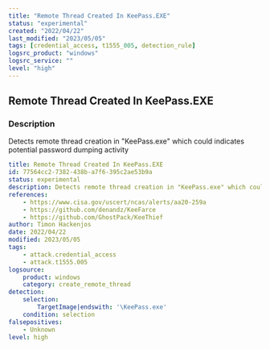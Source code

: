 ```yaml
---
title: "Remote Thread Created In KeePass.EXE"
status: "experimental"
created: "2022/04/22"
last_modified: "2023/05/05"
tags: [credential_access, t1555_005, detection_rule]
logsrc_product: "windows"
logsrc_service: ""
level: "high"
---
```


## Remote Thread Created In KeePass.EXE

### Description

Detects remote thread creation in "KeePass.exe" which could indicates potential password dumping activity

```yml
title: Remote Thread Created In KeePass.EXE
id: 77564cc2-7382-438b-a7f6-395c2ae53b9a
status: experimental
description: Detects remote thread creation in "KeePass.exe" which could indicates potential password dumping activity
references:
    - https://www.cisa.gov/uscert/ncas/alerts/aa20-259a
    - https://github.com/denandz/KeeFarce
    - https://github.com/GhostPack/KeeThief
author: Timon Hackenjos
date: 2022/04/22
modified: 2023/05/05
tags:
    - attack.credential_access
    - attack.t1555.005
logsource:
    product: windows
    category: create_remote_thread
detection:
    selection:
        TargetImage|endswith: '\KeePass.exe'
    condition: selection
falsepositives:
    - Unknown
level: high

```
